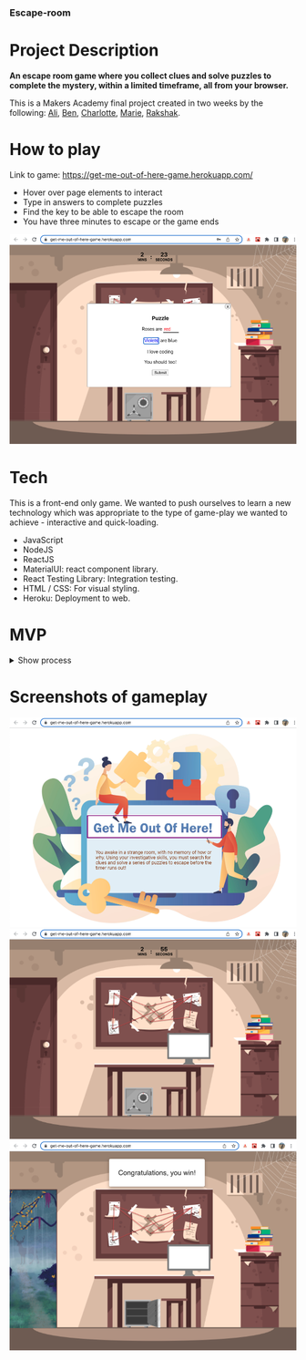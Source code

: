### Escape-room

# Project Description

**An escape room game where you collect clues and solve puzzles to complete the mystery, within a limited timeframe, all from your browser.**

This is a Makers Academy final project created in two weeks by the following: [Ali](https://github.com/AliCo-Hash), [Ben](https://github.com/benpartington), [Charlotte](https://github.com/CBuchan5), [Marie](https://github.com/mmguinness), [Rakshak](https://github.com/Rakshak81).

# How to play

Link to game: https://get-me-out-of-here-game.herokuapp.com/

- Hover over page elements to interact 
- Type in answers to complete puzzles
- Find the key to be able to escape the room
- You have three minutes to escape or the game ends

![Image of game](./public/game_screenshots/Game_play_03.png)

# Tech

This is a front-end only game. We wanted to push ourselves to learn a new technology which was appropriate to the type of game-play we wanted to achieve - interactive and quick-loading.

- JavaScript
- NodeJS 
- ReactJS
- MaterialUI: react component library.
- React Testing Library: Integration testing.
- HTML / CSS: For visual styling.
- Heroku: Deployment to web.

# MVP
<details><summary>Show process</summary>

User Stories
  ```
  As a user,
  So I know what type of game I'm playing, 
  I want to see an description page with a start button.
  
  As a player, 
  So I can not escape without the key,
  The door should give me a prompt that it is locked.
  
  As a player,
  So I can play the game, 
  I want to be able to click on the key.
  
  As a player, 
  So I can escape the room, 
  I want to be able to use the key and open the door.
  ```
  
![Door_Diagram](./public/click_door.png)
  
</details>
  
# Screenshots of gameplay

![Image_01](./public/game_screenshots/Enter_game.png)
![Image_02](./public/game_screenshots/Game_play_01.png)
![Image_03](./public/game_screenshots/Game_play_05.png)

